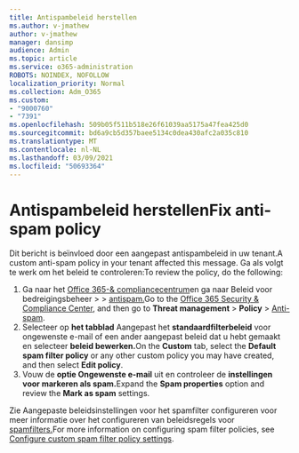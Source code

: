 ```yaml
---
title: Antispambeleid herstellen
ms.author: v-jmathew
author: v-jmathew
manager: dansimp
audience: Admin
ms.topic: article
ms.service: o365-administration
ROBOTS: NOINDEX, NOFOLLOW
localization_priority: Normal
ms.collection: Adm_O365
ms.custom:
- "9000760"
- "7391"
ms.openlocfilehash: 509b05f511b518e26f61039aa5175a47fea425d0
ms.sourcegitcommit: bd6a9cb5d357baee5134c0dea430afc2a035c810
ms.translationtype: MT
ms.contentlocale: nl-NL
ms.lasthandoff: 03/09/2021
ms.locfileid: "50693364"
---
```

# <a name="fix-anti-spam-policy"></a><span data-ttu-id="2f3f9-102">Antispambeleid herstellen</span><span class="sxs-lookup"><span data-stu-id="2f3f9-102">Fix anti-spam policy</span></span>

<span data-ttu-id="2f3f9-103">Dit bericht is beïnvloed door een aangepast antispambeleid in uw tenant.</span><span class="sxs-lookup"><span data-stu-id="2f3f9-103">A custom anti-spam policy in your tenant affected this message.</span></span> <span data-ttu-id="2f3f9-104">Ga als volgt te werk om het beleid te controleren:</span><span class="sxs-lookup"><span data-stu-id="2f3f9-104">To review the policy, do the following:</span></span>

1. <span data-ttu-id="2f3f9-105">Ga naar het [Office 365-& compliancecentrum](https://go.microsoft.com/fwlink/p/?linkid=2077143)en ga naar Beleid voor bedreigingsbeheer  >    >  [antispam.](https://go.microsoft.com/fwlink/?linkid=2101518)</span><span class="sxs-lookup"><span data-stu-id="2f3f9-105">Go to the [Office 365 Security & Compliance Center](https://go.microsoft.com/fwlink/p/?linkid=2077143), and then go to **Threat management** > **Policy** > [Anti-spam](https://go.microsoft.com/fwlink/?linkid=2101518).</span></span>
2. <span data-ttu-id="2f3f9-106">Selecteer op **het tabblad** Aangepast het **standaardfilterbeleid** voor ongewenste e-mail of een ander aangepast beleid dat u hebt gemaakt en selecteer **beleid bewerken.**</span><span class="sxs-lookup"><span data-stu-id="2f3f9-106">On the **Custom** tab, select the **Default spam filter policy** or any other custom policy you may have created, and then select **Edit policy**.</span></span>
3. <span data-ttu-id="2f3f9-107">Vouw de **optie Ongewenste e-mail** uit en controleer de **instellingen voor markeren als spam.**</span><span class="sxs-lookup"><span data-stu-id="2f3f9-107">Expand the **Spam properties** option and review the **Mark as spam** settings.</span></span>

<span data-ttu-id="2f3f9-108">Zie Aangepaste beleidsinstellingen voor het spamfilter configureren voor meer informatie over het configureren van beleidsregels voor [spamfilters.](https://go.microsoft.com/fwlink/?linkid=2101054)</span><span class="sxs-lookup"><span data-stu-id="2f3f9-108">For more information on configuring spam filter policies, see [Configure custom spam filter policy settings](https://go.microsoft.com/fwlink/?linkid=2101054).</span></span>
